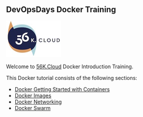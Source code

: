 ## DevOpsDays Docker Training

<img src="https://raw.githubusercontent.com/56kcloud/Training/master/img/56k.jpg" alt="56K.Cloud Logo" width="150" height="99">

Welcome to [56K.Cloud](https://www.56k.cloud) Docker Introduction Training.

This Docker tutorial consists of the following sections:

* [Docker Getting Started with Containers](https://training.play-with-docker.com/ops-s1-hello/)
* [Docker Images](https://training.play-with-docker.com/ops-s1-images/)
* [Docker Networking](https://training.play-with-docker.com/docker-networking-hol/)
* [Docker Swarm](https://training.play-with-docker.com/ops-s1-swarm-intro/)
